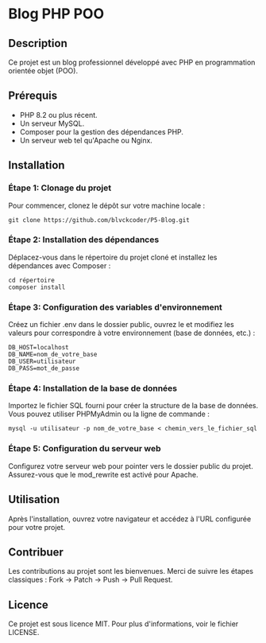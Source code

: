 # Blog PHP POO

## Description

Ce projet est un blog professionnel développé avec PHP en programmation orientée objet (POO).

## Prérequis

- PHP 8.2 ou plus récent.
- Un serveur MySQL.
- Composer pour la gestion des dépendances PHP.
- Un serveur web tel qu'Apache ou Nginx.

## Installation

### Étape 1: Clonage du projet

Pour commencer, clonez le dépôt sur votre machine locale :

```
git clone https://github.com/blvckcoder/P5-Blog.git
```

### Étape 2: Installation des dépendances

Déplacez-vous dans le répertoire du projet cloné et installez les dépendances avec Composer :

```
cd répertoire
composer install
```
### Étape 3: Configuration des variables d'environnement

Créez un fichier .env dans le dossier public, ouvrez le et modifiez les valeurs pour correspondre à votre environnement (base de données, etc.) :

```
DB_HOST=localhost
DB_NAME=nom_de_votre_base
DB_USER=utilisateur
DB_PASS=mot_de_passe
```

### Étape 4: Installation de la base de données

Importez le fichier SQL fourni pour créer la structure de la base de données. Vous pouvez utiliser PHPMyAdmin ou la ligne de commande :

``` 
mysql -u utilisateur -p nom_de_votre_base < chemin_vers_le_fichier_sql
```
### Étape 5: Configuration du serveur web

Configurez votre serveur web pour pointer vers le dossier public du projet. Assurez-vous que le mod_rewrite est activé pour Apache.

## Utilisation

Après l'installation, ouvrez votre navigateur et accédez à l'URL configurée pour votre projet.

## Contribuer

Les contributions au projet sont les bienvenues. Merci de suivre les étapes classiques : Fork -> Patch -> Push -> Pull Request.

## Licence

Ce projet est sous licence MIT. Pour plus d'informations, voir le fichier LICENSE.